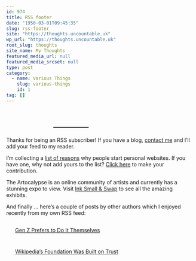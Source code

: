 ```yaml
---
id: 974
title: RSS footer
date: "1950-03-01T09:45:35"
slug: rss-footer
site: "https://thoughts.uncountable.uk"
wp_url: "https://thoughts.uncountable.uk"
root_slug: thoughts
site_name: My Thoughts
featured_media_url: null
featured_media_srcset: null
type: post
category:
  - name: Various Things
    slug: various-things
    id: 1
tag: []
---
```



<h2 style="padding-top:35px; width: 100%;max-width: 50%; margin: auto;">&#8212;&#8212;&#8212;&#8212;&#8211;</h2>



<p>Thanks for being an RSS subscriber! If you have a blog, <a href="https://thoughts.uncountable.uk/contact-me/">contact me</a> and I&#8217;ll add your feed to my reader.</p>



<p>I&#8217;m collecting a <a href="https://thoughts.uncountable.uk/why-did-you-make-a-website/">list of reasons</a> why people start personal websites.  If you have one, why not add yours to the list?  <a href="https://thoughts.uncountable.uk/why-did-you-make-a-website/">Click here</a> to make your contribution.</p>






</p>
<p>The Artocalypse is an online community of artists and currently has a stunning expo to view.  Visit <a href="https://the.artocalypse.org/expo/2025-ink-small-expo-and-swap/">Ink Small &#038; Swap</a> to see all the amazing exhibits.</p>
<p>
















<p>And finally &#8230; here&#8217;s a couple of posts by other authors which I enjoyed recently from my own RSS feed:</p>


<div class="feedzy-dae6391978e46b26b75ba179f91fdb80 feedzy-rss"><ul><li  style="padding: 15px 0 25px" class="rss_item"><span class="title"><a href="https://www.thedailyupside.com/advisor/investing-strategies/gen-z-prefers-to-do-it-themselves/" target="_blank" rel=" noopener">Gen Z Prefers to Do It Themselves</a></span><div class="rss_content" style=""></div></li><li  style="padding: 15px 0 25px" class="rss_item"><span class="title"><a href="https://time.com/7325505/wikipedia-foundation-growth-trust-jimmy-wales/" target="_blank" rel=" noopener">Wikipedia’s Foundation Was Built on Trust</a></span><div class="rss_content" style=""></div></li></ul> </div><style type="text/css" media="all">.feedzy-rss .rss_item .rss_image{float:left;position:relative;border:none;text-decoration:none;max-width:100%}.feedzy-rss .rss_item .rss_image span{display:inline-block;position:absolute;width:100%;height:100%;background-position:50%;background-size:cover}.feedzy-rss .rss_item .rss_image{margin:.3em 1em 0 0;content-visibility:auto}.feedzy-rss ul{list-style:none}.feedzy-rss ul li{display:inline-block}</style>
